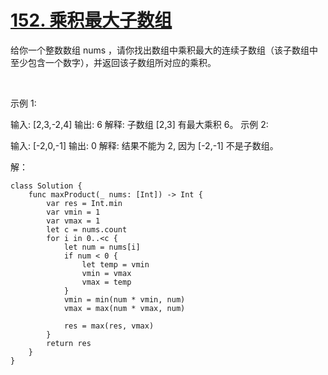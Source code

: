 
# [152. 乘积最大子数组](https://leetcode-cn.com/problems/maximum-product-subarray/)

给你一个整数数组 nums ，请你找出数组中乘积最大的连续子数组（该子数组中至少包含一个数字），并返回该子数组所对应的乘积。

 

示例 1:

输入: [2,3,-2,4]
输出: 6
解释: 子数组 [2,3] 有最大乘积 6。
示例 2:

输入: [-2,0,-1]
输出: 0
解释: 结果不能为 2, 因为 [-2,-1] 不是子数组。


解：
```
class Solution {
    func maxProduct(_ nums: [Int]) -> Int {
        var res = Int.min
        var vmin = 1
        var vmax = 1
        let c = nums.count
        for i in 0..<c {
            let num = nums[i]
            if num < 0 {
                let temp = vmin
                vmin = vmax
                vmax = temp
            }
            vmin = min(num * vmin, num)
            vmax = max(num * vmax, num)
            
            res = max(res, vmax)
        }
        return res
    }
}
```
